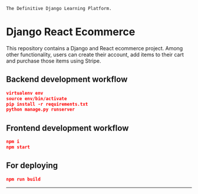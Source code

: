 <p align="center">

    The Definitive Django Learning Platform.
  
</p>

# Django React Ecommerce



This repository contains a Django and React ecommerce project. Among other functionality, users can create their account, add items to their cart and purchase those items using Stripe.



## Backend development workflow

```json
virtualenv env
source env/bin/activate
pip install -r requirements.txt
python manage.py runserver
```

## Frontend development workflow

```json
npm i
npm start
```

## For deploying

```json
npm run build
```

---


